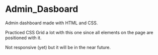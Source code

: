 # Admin_Dasboard

Admin dashboard made with HTML and CSS.

Practiced CSS Grid a lot with this one since all elements on the page are positioned with it.

Not responsive (yet) but it will be in the near future.
